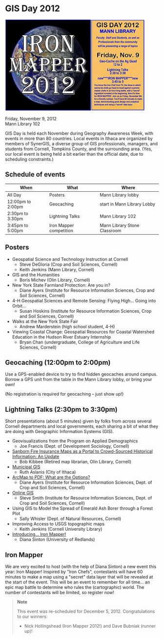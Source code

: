# GIS Day 2012

![GIS Day 2012 event graphic](image/gis-day-2012-slide.jpg)

Friday, November 9, 2012 \
Mann Library 102

GIS Day is held each November during Geography Awareness Week, with events in more than 80 countries. Local events in Ithaca are organized by members of SynerGIS, a diverse group of GIS professionals, managers, and students from Cornell, Tompkins County, and the surrounding area. (Yes, our local event is being held a bit earlier than the official date, due to scheduling constraints.)

## Schedule of events

| When              | What                    | Where                        |
|-------------------|-------------------------|------------------------------|
| All Day           | Posters                 | Mann Library lobby           |
| 12:00pm to 2:00pm | Geocaching              | start in Mann Library Lobby  |
| 2:30pm to 3:30pm  | Lightning Talks         | Mann Library 102             |
| 3:45pm to 5:00pm  | Iron Mapper competition | Mann Library Stone Classroom |

## Posters

- Geospatial Science and Technology Instruction at Cornell
    - Steve DeGloria (Crop and Soil Sciences, Cornell)
    - Keith Jenkins (Mann Library, Cornell)
- GIS and the Humanities
    - Boris Michev (Olin Library, Cornell)
- New York State Farmland Protection: Are you in?
    - Diane Ayers (Institute for Resource Information Sciences, Crop and Soil Sciences, Cornell)
- 4-H Geospatial Sciences and Remote Sensing: Flying High... Going into Orbit...
    - Susan Hoskins (Institute for Resource Information Sciences, Crop and Soil Sciences, Cornell)
- Walks at the New York State Fair
    - Andrew Marderstein (high school student, 4-H)
- Viewing Coastal Change: Geospatial Resources for Coastal Watershed Education in the Hudson River Estuary Internship
    - Bryan Chan (undergraduate, College of Agriculture and Life Sciences, Cornell)

## Geocaching (12:00pm to 2:00pm)

Use a GPS-enabled device to try to find hidden geocaches around campus. Borrow a GPS unit from the table in the Mann Library lobby, or bring your own!

(No registration is required for geocaching – just show up!)

## Lightning Talks (2:30pm to 3:30pm)

Short presentations (about 5 minutes) given by folks from across several Cornell departments and local governments, each sharing a bit of what they are doing with Geographic Information Systems (GIS).

- Geovisualizations from the Program on Applied Demographics
    - Joe Francis (Dept. of Development Sociology, Cornell)
- [Sanborn Fire Insurance Maps as a Portal to Crowd-Sourced Historical Information: An Update](slides/Kibbee.pdf)
    - Bob Kibbee (Retired map librarian, Olin Library, Cornell)
- [Municipal GIS](slides/Aslanis.pdf)
    - Ruth Aslanis (City of Ithaca)
- [ArcMap to PDF: What are the Options?](slides/Ayers.pdf)
    - Diane Ayers (Institute for Resource Information Sciences, Dept. of Crop and Soil Sciences, Cornell)
- [Online GIS](slides/Smith.pdf)
    - Steve Smith (Institute for Resource Information Sciences, Dept. of Crop and Soil Sciences, Cornell)
- Using GIS to Model the Spread of Emerald Ash Borer through a Forest Plot
    - Sally Whisler (Dept. of Natural Resources, Cornell)
- Improving Access to USGS topographic maps
    - Keith Jenkins (Cornell University Library)
- [Introducing... Iron Mapper!](slides/Sinton.pdf)
    - Diana Sinton (University of Redlands)

## Iron Mapper

We are very excited to host (with the help of Diana Sinton) a new event this year: Iron Mapper! Inspired by "Iron Chefs", contestants will have 60 minutes to make a map using a "secret" data layer that will be revealed at the start of the event. This will be an event to remember for all time... an epic map battle to determine who rules the (cartographic) world. The number of contestants will be limited, so register now!

> **Note**
>
> This event was re-scheduled for December 5, 2012.
> Congratulations to our winners:
> - Nick Hollingshead (Iron Mapper 2012!) and Dave Bubniak (runner up)!
